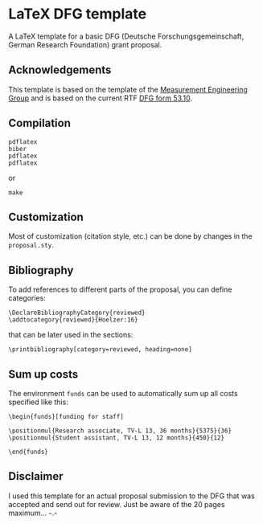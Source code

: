 # LaTeX DFG template 

A LaTeX template for a basic DFG (Deutsche Forschungsgemeinschaft, German Research Foundation) grant proposal.

## Acknowledgements

This template is based on the template of the [Measurement Engineering
Group](https://github.com/emtpb/proposal_dfg) and is based on the current RTF
[DFG form
53.10](http://www.dfg.de/foerderung/programme/einzelfoerderung/sachbeihilfe/formulare_merkblaetter/index.jsp).

## Compilation

    pdflatex
    biber
    pdflatex
    pdflatex

or

    make

## Customization

Most of customization (citation style, etc.) can be done by changes in the `proposal.sty`.

## Bibliography

To add references to different parts of the proposal, you can define categories:

    \DeclareBibliographyCategory{reviewed}
    \addtocategory{reviewed}{Hoelzer:16}

that can be later used in the sections:

    \printbibliography[category=reviewed, heading=none]

## Sum up costs

The environment `funds` can be used to automatically sum up all costs specified like this:

    \begin{funds}[funding for staff]

    \positionmul{Research associate, TV-L 13, 36 months}{5375}{36}
    \positionmul{Student assistant, TV-L 13, 12 months}{450}{12}

    \end{funds}

## Disclaimer

I used this template for an actual proposal submission to the DFG that was accepted and send out for review. Just be aware of the 20 pages maximum... -.- 

